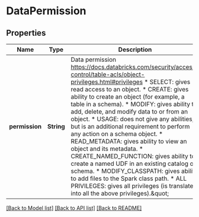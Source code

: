 # DataPermission
## Properties

Name | Type | Description | Notes
------------ | ------------- | ------------- | -------------
**permission** | **String** | Data permission https://docs.databricks.com/security/access-control/table-acls/object-privileges.html#privileges * SELECT: gives read access to an object. * CREATE: gives ability to create an object (for example, a table in a schema). * MODIFY: gives ability to add, delete, and modify data to or from an object. * USAGE: does not give any abilities, but is an additional requirement to perform any action on a schema object. * READ_METADATA: gives ability to view an object and its metadata. * CREATE_NAMED_FUNCTION: gives ability to create a named UDF in an existing catalog or schema. * MODIFY_CLASSPATH: gives ability to add files to the Spark class path. * ALL PRIVILEGES: gives all privileges (is translated into all the above privileges).\&quot;  | [default to null]

[[Back to Model list]](../README.md#documentation-for-models) [[Back to API list]](../README.md#documentation-for-api-endpoints) [[Back to README]](../README.md)

